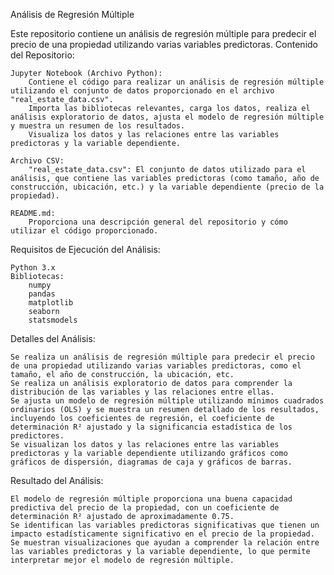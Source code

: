 Análisis de Regresión Múltiple

Este repositorio contiene un análisis de regresión múltiple para predecir el precio de una propiedad utilizando varias variables predictoras.
Contenido del Repositorio:

    Jupyter Notebook (Archivo Python):
        Contiene el código para realizar un análisis de regresión múltiple utilizando el conjunto de datos proporcionado en el archivo "real_estate_data.csv".
        Importa las bibliotecas relevantes, carga los datos, realiza el análisis exploratorio de datos, ajusta el modelo de regresión múltiple y muestra un resumen de los resultados.
        Visualiza los datos y las relaciones entre las variables predictoras y la variable dependiente.

    Archivo CSV:
        "real_estate_data.csv": El conjunto de datos utilizado para el análisis, que contiene las variables predictoras (como tamaño, año de construcción, ubicación, etc.) y la variable dependiente (precio de la propiedad).

    README.md:
        Proporciona una descripción general del repositorio y cómo utilizar el código proporcionado.

Requisitos de Ejecución del Análisis:

    Python 3.x
    Bibliotecas:
        numpy
        pandas
        matplotlib
        seaborn
        statsmodels

Detalles del Análisis:

    Se realiza un análisis de regresión múltiple para predecir el precio de una propiedad utilizando varias variables predictoras, como el tamaño, el año de construcción, la ubicación, etc.
    Se realiza un análisis exploratorio de datos para comprender la distribución de las variables y las relaciones entre ellas.
    Se ajusta un modelo de regresión múltiple utilizando mínimos cuadrados ordinarios (OLS) y se muestra un resumen detallado de los resultados, incluyendo los coeficientes de regresión, el coeficiente de determinación R² ajustado y la significancia estadística de los predictores.
    Se visualizan los datos y las relaciones entre las variables predictoras y la variable dependiente utilizando gráficos como gráficos de dispersión, diagramas de caja y gráficos de barras.

Resultado del Análisis:

    El modelo de regresión múltiple proporciona una buena capacidad predictiva del precio de la propiedad, con un coeficiente de determinación R² ajustado de aproximadamente 0.75.
    Se identifican las variables predictoras significativas que tienen un impacto estadísticamente significativo en el precio de la propiedad.
    Se muestran visualizaciones que ayudan a comprender la relación entre las variables predictoras y la variable dependiente, lo que permite interpretar mejor el modelo de regresión múltiple.
